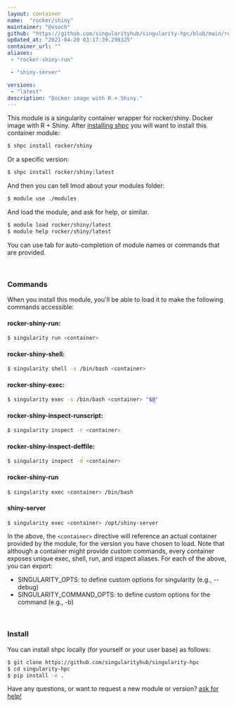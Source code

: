 ```yaml
---
layout: container
name:  "rocker/shiny"
maintainer: "@vsoch"
github: "https://github.com/singularityhub/singularity-hpc/blob/main/registry/rocker/shiny/container.yaml"
updated_at: "2021-04-20 03:17:39.298325"
container_url: ""
aliases:
 - "rocker-shiny-run"

 - "shiny-server"

versions:
 - "latest"
description: "Docker image with R + Shiny."
---
```


This module is a singularity container wrapper for rocker/shiny.
Docker image with R + Shiny.
After [installing shpc](#install) you will want to install this container module:

```bash
$ shpc install rocker/shiny
```

Or a specific version:

```bash
$ shpc install rocker/shiny:latest
```

And then you can tell lmod about your modules folder:

```bash
$ module use ./modules
```

And load the module, and ask for help, or similar.

```bash
$ module load rocker/shiny/latest
$ module help rocker/shiny/latest
```

You can use tab for auto-completion of module names or commands that are provided.

<br>

### Commands

When you install this module, you'll be able to load it to make the following commands accessible:

#### rocker-shiny-run:

```bash
$ singularity run <container>
```

#### rocker-shiny-shell:

```bash
$ singularity shell -s /bin/bash <container>
```

#### rocker-shiny-exec:

```bash
$ singularity exec -s /bin/bash <container> "$@"
```

#### rocker-shiny-inspect-runscript:

```bash
$ singularity inspect -r <container>
```

#### rocker-shiny-inspect-deffile:

```bash
$ singularity inspect -d <container>
```


#### rocker-shiny-run
       
```bash
$ singularity exec <container> /bin/bash
```


#### shiny-server
       
```bash
$ singularity exec <container> /opt/shiny-server
```



In the above, the `<container>` directive will reference an actual container provided
by the module, for the version you have chosen to load. Note that although a container
might provide custom commands, every container exposes unique exec, shell, run, and
inspect aliases. For each of the above, you can export:

 - SINGULARITY_OPTS: to define custom options for singularity (e.g., --debug)
 - SINGULARITY_COMMAND_OPTS: to define custom options for the command (e.g., -b)

<br>
  
### Install

You can install shpc locally (for yourself or your user base) as follows:

```bash
$ git clone https://github.com/singularityhub/singularity-hpc
$ cd singularity-hpc
$ pip install -e .
```

Have any questions, or want to request a new module or version? [ask for help!](https://github.com/singularityhub/singularity-hpc/issues)